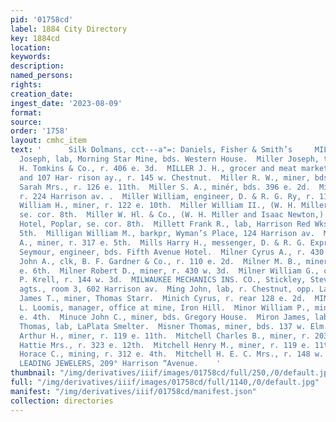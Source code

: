 ```yaml
---
pid: '01758cd'
label: 1884 City Directory
key: 1884cd
location: 
keywords: 
description: 
named_persons: 
rights: 
creation_date: 
ingest_date: '2023-08-09'
format: 
source: 
order: '1758'
layout: cmhc_item
text: '      Silk Dolmans, cct---a"=: Daniels, Fisher & Smith’s     MIL 184 MIT     Miller
  Joseph, lab, Morning Star Mine, bds. Western House.  Miller Joseph, tinner, Henry
  H. Tomkins & Co., r. 406 e. 3d.  MILLER J. H., grocer and meat market, 101, 103
  and 107 Har- rison ay., r. 145 w. Chestnut.  Miller R. W., miner, bds. 626 e. 5th.  Miller
  Sarah Mrs., r. 126 e. 11th.  Miller S. A., minér, bds. 396 e. 2d.  Miller William,
  r. 224 Harrison av. .  Miller William, engineer, D. & R. G. Ry, r. 119 e. 13th.  Miller
  William H., miner, r. 122 e. 10th.  Miller William II., (W. H. Miller & Co.,) Poplar,
  se. cor. 8th.  Miller W. Hl. & Co., (W. H. Miller and Isaac Newton,) Eighth Avenue
  Hotel, Poplar, se. cor. 8th.  Millett Frank R., lab, Harrison Red Wks., r. 512 e.
  5th.  Milligan William M., barkpr, Wyman’s Place, 124 Harrison av.  Mills David
  A., miner, r. 317 e. 5th.  Mills Harry H., messenger, D. & R. G. Express.  Mills
  Seymour, engineer, bds. Fifth Avenue Hotel.  Milner Cyrus A., r. 430 w. 3d.  Milner
  John A., clk, B. F. Gardner & Co., r. 110 e. 2d.  Milner M. B., miner, bds. 804
  e. 6th.  Milner Robert D., miner, r. 430 w. 3d.  Milner William G., constable, H.
  P. Krell, r. 144 w. 3d.  MILWAUKEE MECHANICS INS. CO., Stickley, Stevens & Shaw,
  agts., room 3, 602 Harrison av.  Ming John, lab, r. Chestnut, opp. LaPlata Smelter.  Mingey
  James T., miner, Thomas Starr.  Minich Cyrus, r. rear 128 e. 2d.  MINNIE MINE, J.
  L. Loomis, manager, office at mine, Iron Hill.  Minor William P., mining, r. 137
  e. 4th.  Minuce John C., miner, bds. Gregory House.  Miron James, lab, LaPlata Smelter.  Miron
  Thomas, lab, LaPlata Smelter.  Misner Thomas, miner, bds. 137 w. Elm.  Mitchell
  Arthur H., miner, r. 119 e. 11th.  Mitchell Charles B., miner, r. 203 w. 7th.  Mitchell
  Hattie Mrs., r. 323 e. 12th.  Mitchell Henry M., miner, r. 119 e. 11th.  Mitchell
  Horace C., mining, r. 312 e. 4th.  Mitchell H. E. C. Mrs., r. 148 w. Chestnut.  THE
  LEADING JEWELERS, 209° Harrison “Avenue.    '
thumbnail: "/img/derivatives/iiif/images/01758cd/full/250,/0/default.jpg"
full: "/img/derivatives/iiif/images/01758cd/full/1140,/0/default.jpg"
manifest: "/img/derivatives/iiif/01758cd/manifest.json"
collection: directories
---
```

